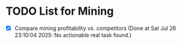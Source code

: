 # TODO List for Mining

- [x] Compare mining profitability vs. competitors  (Done at Sat Jul 26 23:10:04 2025: No actionable real task found.)